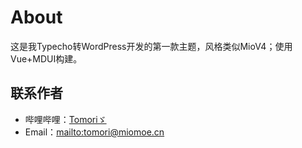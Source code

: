 # About
这是我Typecho转WordPress开发的第一款主题，风格类似MioV4；使用Vue+MDUI构建。

## 联系作者
 - 哔哩哔哩：[Tomoriゞ](https://space.bilibili.com/435502585)
 - Email：[mailto:tomori@miomoe.cn](mailto:tomori@miomoe.cn)
